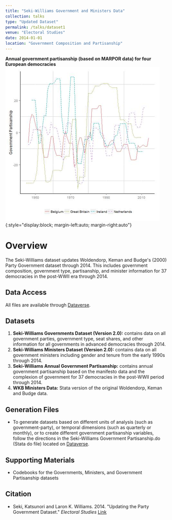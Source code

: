 ```yaml
---
title: "Seki-Williams Government and Ministers Data"
collection: talks
type: "Updated Dataset"
permalink: /talks/dataset1
venue: "Electoral Studies"
date: 2014-01-01
location: "Government Composition and Partisanship"
---
```


**Annual government partisanship (based on MARPOR data) for four European democracies**
![Partisanship](../images/part.jpg){:style="display:block; margin-left:auto; margin-right:auto"}

# Overview
The Seki-Williams dataset updates Woldendorp, Keman and Budge's (2000) Party Government dataset through 2014. This includes government composition, government type, partisanship, and minister information for 37 democracies in the post-WWII era through 2014. 

## Data Access
All files are available through [Dataverse](https://doi.org/10.7910/DVN/0UNUAM).

## Datasets
1. **Seki-Williams Governments Dataset (Version 2.0):** contains data on all government parties, government type, seat shares, and other information for all governments in advanced democracies through 2014.
2. **Seki-Williams Ministers Dataset (Version 2.0):** contains data on all government ministers including gender and tenure from the early 1990s through 2014.
3. **Seki-Williams Annual Government Partisanship:** contains annual government partisanship based on the manifesto data and the complexion of government for 37 democracies in the post-WWII period through 2014.
4. **WKB Ministers Data:** Stata version of the original Woldendorp, Keman and Budge data.

## Generation Files
* To generate datasets based on different units of analysis (such as government-party), or temporal dimensions (such as quarterly or monthly), or to create different government partisanship variables, follow the directions in the Seki-Williams Government Partisanship.do (Stata do file) located on [Dataverse](https://doi.org/10.7910/DVN/0UNUAM).

## Supporting Materials
* Codebooks for the Governments, Ministers, and Government Partisanship datasets

## Citation 
* Seki, Katsunori and Laron K. Williams. 2014. "Updating the Party Government Dataset." *Electoral Studies* [Link](https://doi.org/10.1016/j.electstud.2013.10.001)



